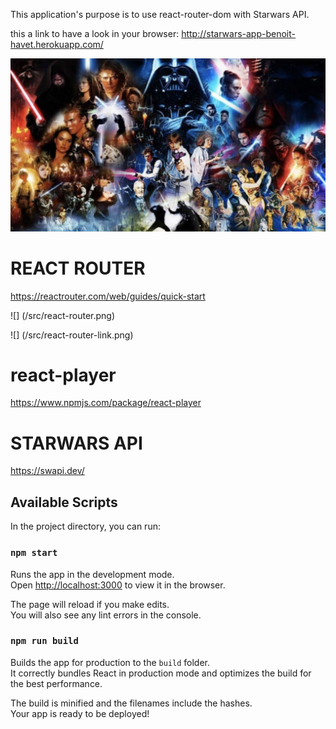 This application's purpose is to use react-router-dom with Starwars API.

this a link to have a look in your browser: http://starwars-app-benoit-havet.herokuapp.com/

![](/src/starWarsPoster.png)

# REACT ROUTER

https://reactrouter.com/web/guides/quick-start

![] (/src/react-router.png)

![] (/src/react-router-link.png)

# react-player

https://www.npmjs.com/package/react-player

# STARWARS API

https://swapi.dev/

## Available Scripts

In the project directory, you can run:

### `npm start`

Runs the app in the development mode.<br>
Open [http://localhost:3000](http://localhost:3000) to view it in the browser.

The page will reload if you make edits.<br>
You will also see any lint errors in the console.

### `npm run build`

Builds the app for production to the `build` folder.<br>
It correctly bundles React in production mode and optimizes the build for the best performance.

The build is minified and the filenames include the hashes.<br>
Your app is ready to be deployed!
